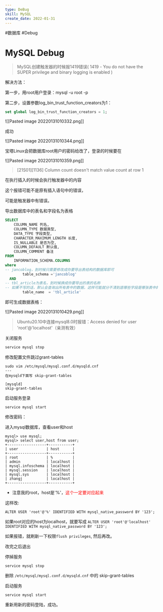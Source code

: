 ```yaml
---
type: DeBug
skill: MySQL
create_date: 2022-01-31
---
```


#数据库 #Debug 

# MySQL Debug


>MySQL创建触发器的时候报1419错误( 1419 - You do not have the SUPER privilege and binary logging is enabled )

解决方法：

第一步，用root用户登录：mysql -u root -p

第二步，设置参数log_bin_trust_function_creators为1：

```sql
set global log_bin_trust_function_creators = 1;
```

![[Pasted image 20220131010332.png]]

成功

![[Pasted image 20220131010344.png]]

宝塔Linux会把数据库root用户的密码给改了，登录的时候要在

![[Pasted image 20220131010359.png]]

>[21S01][1136] Column count doesn't match value count at row 1

在执行插入的时候会执行触发器中的内容

这个报错可能不是原有插入语句中的错误，

可能是触发器中有错误。

导出数据库中的表名和字段名为表格

```sql
SELECT
    COLUMN_NAME 列名,
    COLUMN_TYPE 数据类型,
    DATA_TYPE 字段类型,
    CHARACTER_MAXIMUM_LENGTH 长度,
    IS_NULLABLE 是否为空,
    COLUMN_DEFAULT 默认值,
    COLUMN_COMMENT 备注
FROM
    INFORMATION_SCHEMA.COLUMNS
where
-- jancoblog，到时候只需要修改成你要导出表结构的数据库即可
        table_schema ='jancoblog'
  AND
-- tbl_article为表名，到时候换成你要导出的表的名称
-- 如果不写的话，默认会查询出所有表中的数据，这样可能就分不清到底哪些字段是哪张表中的了，所以还是建议写上要导出的名名称
        table_name  = 'tbl_article'
```

即可生成数据表格：

![[Pasted image 20220131010429.png]]

> Ubuntu20.10中连接mysql8.0时报错：Access denied for user 'root'@'localhost'（亲测有效）

关闭服务

```bash
service mysql stop
```

修改配置文件跳过grant-tables


```
sudo vim /etc/mysql/mysql.conf.d/mysqld.cnf
---
在mysqld下面写 skip-grant-tables

[mysqld]
skip-grant-tables
```

启动服务登录

```
service mysql start
```

修改密码：

进入mysql数据库，查看user和host

```
mysql> use mysql;
mysql> select user,host from user;
+------------------+-----------+
| user             | host      |
+------------------+-----------+
| root             | %         |
| admin            | localhost |
| mysql.infoschema | localhost |
| mysql.session    | localhost |
| mysql.sys        | localhost |
| zhangj           | localhost |
+------------------+-----------+
```

- 注意我的root，host是'%'，<font style="color:red">这个一定要对应起来</font>

这样改:

```
ALTER USER 'root'@'%' IDENTIFIED WITH mysql_native_password BY '123';
```

如果root对应的host为localhost，就要写成 `ALTER USER 'root'@'localhost' IDENTIFIED WITH mysql_native_password BY '123';`

如果报错，就刷新一下权限`flush privileges`, 然后再改。

改完之后退出

停掉服务

```
service mysql stop
```

删除 `/etc/mysql/mysql.conf.d/mysqld.cnf` 中的 skip-grant-tables

启动服务

```
service mysql start
```

重新用新的密码登陆，成功。
